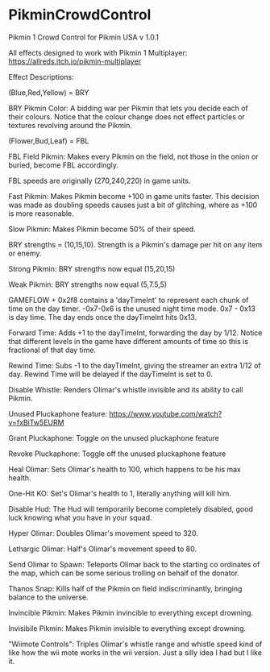 # PikminCrowdControl
Pikmin 1 Crowd Control for Pikmin USA v 1.0.1

All effects designed to work with Pikmin 1 Multiplayer: https://allreds.itch.io/pikmin-multiplayer

Effect Descriptions:

(Blue,Red,Yellow) = BRY

BRY Pikmin Color: A bidding war per Pikmin that lets you decide each of their colours. Notice that the colour change does not effect particles or textures revolving around the Pikmin.

(Flower,Bud,Leaf) = FBL

FBL Field Pikmin: Makes every Pikmin on the field, not those in the onion or buried, become FBL accordingly.

FBL speeds are originally (270,240,220) in game units.

Fast Pikmin: Makes Pikmin become +100 in game units faster. This decision was made as doubling speeds causes just a bit of glitching, where as +100 is more reasonable.

Slow Pikmin: Makes Pikmin become 50% of their speed.

BRY strengths = (10,15,10). Strength is a Pikmin's damage per hit on any item or enemy.

Strong Pikmin: BRY strengths now equal (15,20,15)

Weak Pikmin: BRY strengths now equal (5,7.5,5)

GAMEFLOW + 0x2f8 contains a 'dayTimeInt' to represent each chunk of time on the day timer. -0x7-0x6 is the unused night time mode. 0x7 - 0x13 is day time. The day ends once the dayTimeInt hits 0x13.

Forward Time: Adds +1 to the dayTimeInt, forwarding the day by 1/12. Notice that different levels in the game have different amounts of time so this is fractional of that day time.

Rewind Time: Subs -1 to the dayTimeInt, giving the streamer an extra 1/12 of day. Rewind Time will be delayed if the dayTimeInt is set to 0.

Disable Whistle: Renders Olimar's whistle invisible and its ability to call Pikmin.

Unused Pluckaphone feature: https://www.youtube.com/watch?v=fxBiTw5EURM

Grant Pluckaphone: Toggle on the unused pluckaphone feature

Revoke Pluckaphone: Toggle off the unused pluckaphone feature

Heal Olimar: Sets Olimar's health to 100, which happens to be his max health.

One-Hit KO: Set's Olimar's health to 1, literally anything will kill him.

Disable Hud: The Hud will temporarily become completely disabled, good luck knowing what you have in your squad.

Hyper Olimar: Doubles Olimar's movement speed to 320.

Lethargic Olimar: Half's Olimar's movement speed to 80.

Send Olimar to Spawn: Teleports Olimar back to the starting co ordinates of the map, which can be some serious trolling on behalf of the donator.

Thanos Snap: Kills half of the Pikmin on field indiscriminantly, bringing balance to the universe.

Invincible Pikmin: Makes Pikmin invincible to everything except drowning.

Invisibile Pikmin: Makes Pikmin invisible to everything except drowning.

"Wiimote Controls": Triples Olimar's whistle range and whistle speed kind of like how the wii mote works in the wii version. Just a silly idea I had but I like it. 

